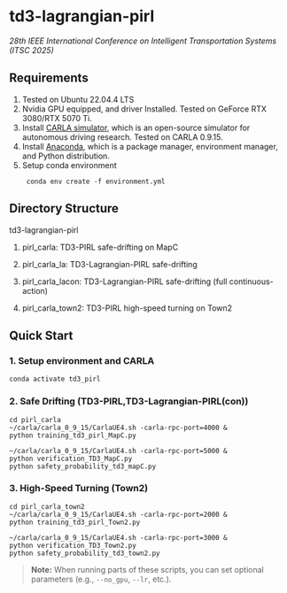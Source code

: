 # td3-lagrangian-pirl
*28th IEEE International Conference on Intelligent Transportation Systems (ITSC 2025)*

## Requirements
1. Tested on Ubuntu 22.04.4 LTS
2. Nvidia GPU equipped, and driver Installed. Tested on GeForce RTX 3080/RTX 5070 Ti. 
3. Install [CARLA simulator](https://carla.org/), which is an open-source simulator for autonomous driving research. Tested on CARLA 0.9.15. 
4. Install [Anaconda](https://www.anaconda.com/), which is a package manager, environment manager, and Python distribution.
5. Setup conda environment
   ```console
    conda env create -f environment.yml
   ```
## Directory Structure
td3-lagrangian-pirl

1. pirl_carla: TD3-PIRL safe-drifting on MapC

2. pirl_carla_la: TD3-Lagrangian-PIRL safe-drifting 

3. pirl_carla_lacon: TD3-Lagrangian-PIRL safe-drifting (full continuous-action)

4. pirl_carla_town2: TD3-PIRL high-speed turning on Town2

## Quick Start


### 1. Setup environment and CARLA
```
conda activate td3_pirl
```
### 2. Safe Drifting (TD3-PIRL,TD3-Lagrangian-PIRL(con))
```
cd pirl_carla
~/carla/carla_0_9_15/CarlaUE4.sh -carla-rpc-port=4000 &
python training_td3_pirl_MapC.py
```
```
~/carla/carla_0_9_15/CarlaUE4.sh -carla-rpc-port=5000 &
python verification_TD3_MapC.py
python safety_probability_td3_mapC.py
```
### 3. High-Speed Turning (Town2)
```
cd pirl_carla_town2
~/carla/carla_0_9_15/CarlaUE4.sh -carla-rpc-port=2000 &
python training_td3_pirl_Town2.py
```
```
~/carla/carla_0_9_15/CarlaUE4.sh -carla-rpc-port=3000 &
python verification_TD3_Town2.py
python safety_probability_td3_town2.py
```
> **Note:** When running parts of these scripts, you can set optional parameters (e.g., `--no_gpu`, `--lr`, etc.).
